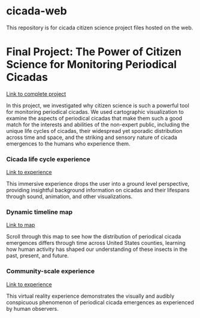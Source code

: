 # cicada-web
This repository is for cicada citizen science project files hosted on the web.

# Final Project: The Power of Citizen Science for Monitoring Periodical Cicadas

[Link to complete project](https://www.arcgis.com/apps/Cascade/index.html?appid=30dc88ff57f94b26b4f29544945c5de0)

In this project, we investigated why citizen science is such a powerful tool for monitoring periodical cicadas. We used cartographic visualization to examine the aspects of periodical cicadas that make them such a good match for the interests and abilities of the non-expert public, including the unique life cycles of cicadas, their widespread yet sporadic distribution across time and space, and the striking and sensory nature of cicada emergences to the humans who experience them.



### Cicada life cycle experience
[Link to experience](https://ubc-geos472-spring2022.github.io/cicada-web/life-cycle-experience/code.html)

This immersive experience drops the user into a ground level perspective, providing insightful background information on cicadas and their lifespans through sound, animation, and other visualizations.


### Dynamic timeline map
[Link to map](https://ubc-geos472-spring2022.github.io/cicada-web/timeline-map/index.html)

Scroll through this map to see how the distribution of periodical cicada emergences differs through time across United States counties, learning how human activity has shaped our understanding of these insects in the past, present, and future.


### Community-scale experience
[Link to experience](https://ubc-geos472-spring2022.github.io/cicada-web/community-cicadas/community-cicadas.html)

This virtual reality experience demonstrates the visually and audibly conspicuous phenomenon of periodical cicada emergences as experienced by human observers.

